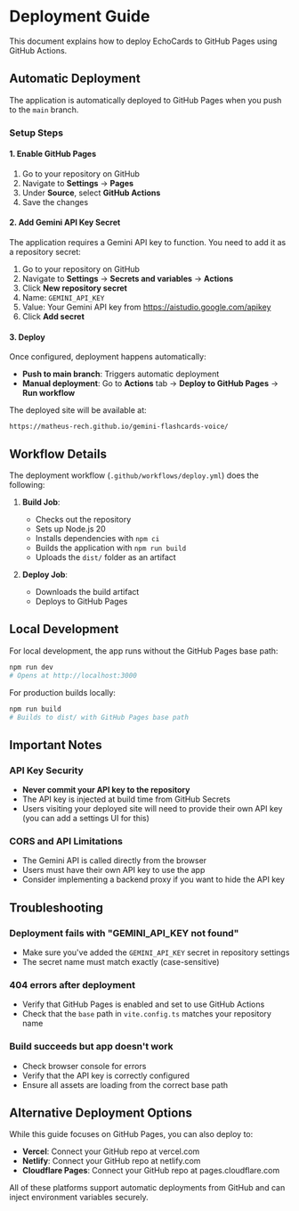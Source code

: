 # Deployment Guide

This document explains how to deploy EchoCards to GitHub Pages using GitHub Actions.

## Automatic Deployment

The application is automatically deployed to GitHub Pages when you push to the `main` branch.

### Setup Steps

#### 1. Enable GitHub Pages

1. Go to your repository on GitHub
2. Navigate to **Settings** → **Pages**
3. Under **Source**, select **GitHub Actions**
4. Save the changes

#### 2. Add Gemini API Key Secret

The application requires a Gemini API key to function. You need to add it as a repository secret:

1. Go to your repository on GitHub
2. Navigate to **Settings** → **Secrets and variables** → **Actions**
3. Click **New repository secret**
4. Name: `GEMINI_API_KEY`
5. Value: Your Gemini API key from https://aistudio.google.com/apikey
6. Click **Add secret**

#### 3. Deploy

Once configured, deployment happens automatically:

- **Push to main branch**: Triggers automatic deployment
- **Manual deployment**: Go to **Actions** tab → **Deploy to GitHub Pages** → **Run workflow**

The deployed site will be available at:
```
https://matheus-rech.github.io/gemini-flashcards-voice/
```

## Workflow Details

The deployment workflow (`.github/workflows/deploy.yml`) does the following:

1. **Build Job**:
   - Checks out the repository
   - Sets up Node.js 20
   - Installs dependencies with `npm ci`
   - Builds the application with `npm run build`
   - Uploads the `dist/` folder as an artifact

2. **Deploy Job**:
   - Downloads the build artifact
   - Deploys to GitHub Pages

## Local Development

For local development, the app runs without the GitHub Pages base path:

```bash
npm run dev
# Opens at http://localhost:3000
```

For production builds locally:

```bash
npm run build
# Builds to dist/ with GitHub Pages base path
```

## Important Notes

### API Key Security

- **Never commit your API key to the repository**
- The API key is injected at build time from GitHub Secrets
- Users visiting your deployed site will need to provide their own API key (you can add a settings UI for this)

### CORS and API Limitations

- The Gemini API is called directly from the browser
- Users must have their own API key to use the app
- Consider implementing a backend proxy if you want to hide the API key

## Troubleshooting

### Deployment fails with "GEMINI_API_KEY not found"
- Make sure you've added the `GEMINI_API_KEY` secret in repository settings
- The secret name must match exactly (case-sensitive)

### 404 errors after deployment
- Verify that GitHub Pages is enabled and set to use GitHub Actions
- Check that the `base` path in `vite.config.ts` matches your repository name

### Build succeeds but app doesn't work
- Check browser console for errors
- Verify that the API key is correctly configured
- Ensure all assets are loading from the correct base path

## Alternative Deployment Options

While this guide focuses on GitHub Pages, you can also deploy to:

- **Vercel**: Connect your GitHub repo at vercel.com
- **Netlify**: Connect your GitHub repo at netlify.com
- **Cloudflare Pages**: Connect your GitHub repo at pages.cloudflare.com

All of these platforms support automatic deployments from GitHub and can inject environment variables securely.
